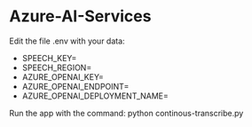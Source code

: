 # Azure-AI-Services
Edit the file .env with your data:
- SPEECH_KEY=<YOUR-SPEECH-APY-KEY>
- SPEECH_REGION=<YOUR-SPEECH-SERVICE-REGION>
- AZURE_OPENAI_KEY=<YOUR-AZURE-OPENAI-KEY>
- AZURE_OPENAI_ENDPOINT=<YOUR-AZURE-OPENAI-ENDPOINT>
- AZURE_OPENAI_DEPLOYMENT_NAME=<YOUR-AZURE-OPENAI-DEPLOYMENT-NAME>

Run the app with the command: python continous-transcribe.py
